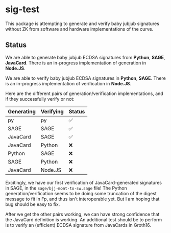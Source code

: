# sig-test

This package is attempting to generate and verify baby jubjub signatures without ZK from software and hardware implementations of the curve.

## Status

We are able to generate baby jubjub ECDSA signatures from **Python**, **SAGE**, **JavaCard**. There is an in-progress implementation of generation in **Node.JS**.

We are able to verify baby jubjub ECDSA signatures in **Python**, **SAGE**. There is an in-progress implementation of verification in **Node.JS**.

Here are the different pairs of generation/verification implementations, and if they successfully verify or not:

| Generating | Verifying | Status |
| ---------- | --------- | ------ |
| py         | py        | ✅     |
| SAGE       | SAGE      | ✅     |
| JavaCard   | SAGE      | ✅     |
| JavaCard   | Python    | ❌     |
| Python     | SAGE      | ❌     |
| SAGE       | Python    | ❌     |
| JavaCard   | Node.JS   | ❌     |

Excitingly, we have our first verification of JavaCard-generated signatures in SAGE, in the `sage/bjj-mont-to-sw.sage` file! The Python generation/verification seems to be doing some truncation of the digest message to fit in Fp, and thus isn't interoperable yet. But I am hoping that bug should be easy to fix.

After we get the other pairs working, we can have strong confidence that the JavaCard definition is working. An additional test should be to perform is to verify an (efficient) ECDSA signature from JavaCards in Groth16.
